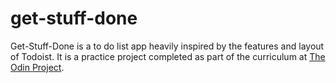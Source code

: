 # get-stuff-done

Get-Stuff-Done is a to do list app heavily inspired by the features and layout of Todoist. It is a practice project completed as part of the curriculum at [The Odin Project](theodinproject.com). 
